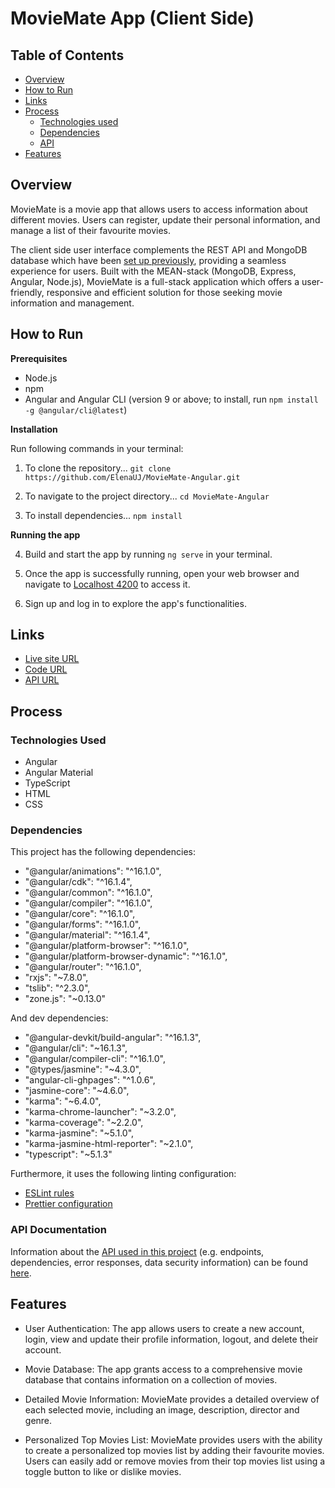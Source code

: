 # MovieMate App (Client Side)

## Table of Contents

- [Overview](#overview)
- [How to Run](#how-to-run)
- [Links](#links)
- [Process](#process)
  - [Technologies used](#technologies-used)
  - [Dependencies](#dependencies)
  - [API](#api)
- [Features](#features)

## Overview

MovieMate is a movie app that allows users to access information about different movies. Users can register, update their personal information, and manage a list of their favourite movies.

The client side user interface complements the REST API and MongoDB database which have been [set up previously](https://github.com/ElenaUJ/MyFlix-movie-app), providing a seamless experience for users. Built with the MEAN-stack (MongoDB, Express, Angular, Node.js), MovieMate is a full-stack application which offers a user-friendly, responsive and efficient solution for those seeking movie information and management.

## How to Run

**Prerequisites**

- Node.js
- npm
- Angular and Angular CLI (version 9 or above; to install, run `npm install -g @angular/cli@latest`)

**Installation**

Run following commands in your terminal:

1. To clone the repository...
   `git clone https://github.com/ElenaUJ/MovieMate-Angular.git`

2. To navigate to the project directory...
   `cd MovieMate-Angular`

3. To install dependencies...
   `npm install`

**Running the app**

4. Build and start the app by running `ng serve` in your terminal.

5. Once the app is successfully running, open your web browser and navigate to [Localhost 4200](http://localhost:4200/) to access it.

6. Sign up and log in to explore the app's functionalities.

## Links

- [Live site URL](https://elenauj.github.io/MovieMate-Angular/welcome)
- [Code URL](https://github.com/ElenaUJ/MovieMate-Angular)
- [API URL](https://myflix-movie-app-elenauj.onrender.com/)

## Process

### Technologies Used

- Angular
- Angular Material
- TypeScript
- HTML
- CSS

### Dependencies

This project has the following dependencies:

- "@angular/animations": "^16.1.0",
- "@angular/cdk": "^16.1.4",
- "@angular/common": "^16.1.0",
- "@angular/compiler": "^16.1.0",
- "@angular/core": "^16.1.0",
- "@angular/forms": "^16.1.0",
- "@angular/material": "^16.1.4",
- "@angular/platform-browser": "^16.1.0",
- "@angular/platform-browser-dynamic": "^16.1.0",
- "@angular/router": "^16.1.0",
- "rxjs": "~7.8.0",
- "tslib": "^2.3.0",
- "zone.js": "~0.13.0"

And dev dependencies:

- "@angular-devkit/build-angular": "^16.1.3",
- "@angular/cli": "~16.1.3",
- "@angular/compiler-cli": "^16.1.0",
- "@types/jasmine": "~4.3.0",
- "angular-cli-ghpages": "^1.0.6",
- "jasmine-core": "~4.6.0",
- "karma": "~6.4.0",
- "karma-chrome-launcher": "~3.2.0",
- "karma-coverage": "~2.2.0",
- "karma-jasmine": "~5.1.0",
- "karma-jasmine-html-reporter": "~2.1.0",
- "typescript": "~5.1.3"

Furthermore, it uses the following linting configuration:

- [ESLint rules](https://github.com/mydea/simple-pokedex-app/blob/master/.eslintrc)
- [Prettier configuration](https://stackoverflow.com/questions/55430906/prettier-single-quote-for-javascript-and-json-double-quote-for-html-sass-and-c)

### API Documentation

Information about the [API used in this project](https://github.com/ElenaUJ/MyFlix-movie-app) (e.g. endpoints, dependencies, error responses, data security information) can be found [here](https://myflix-movie-app-elenauj.onrender.com/documentation.html).

## Features

- User Authentication: The app allows users to create a new account, login, view and update their profile information, logout, and delete their account.

- Movie Database: The app grants access to a comprehensive movie database that contains information on a collection of movies.

- Detailed Movie Information: MovieMate provides a detailed overview of each selected movie, including an image, description, director and genre.

- Personalized Top Movies List: MovieMate provides users with the ability to create a personalized top movies list by adding their favourite movies. Users can easily add or remove movies from their top movies list using a toggle button to like or dislike movies.
